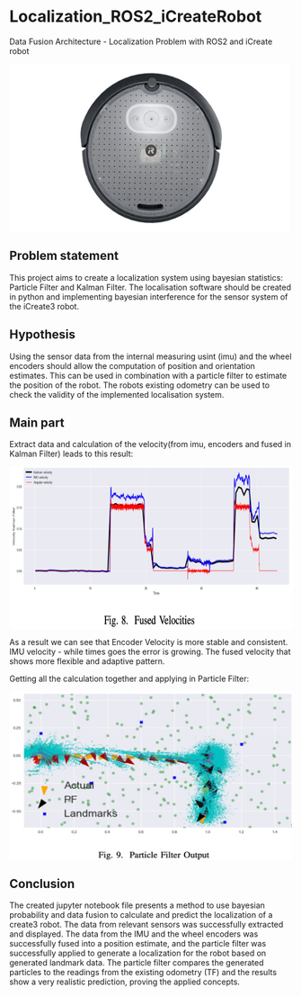 # Localization_ROS2_iCreateRobot
Data Fusion Architecture - Localization Problem with ROS2 and iCreate robot

<img src="one.jpeg" alt="Alt text" width="500" height="300" align="center">

## Problem statement
This project aims to create a localization system using bayesian statistics: Particle Filter and Kalman Filter. The localisation software should be created in python and implementing bayesian interference for the sensor system of the iCreate3 robot. 

## Hypothesis
Using the sensor data from the internal measuring usint (imu) and the wheel encoders should allow the computation of position and orientation estimates. This can be used in combination with a particle filter to estimate the position of the robot. The robots existing odometry can be used to check the validity of the implemented localisation system.

## Main part
Extract data and calculation of the velocity(from imu, encoders and fused in Kalman Filter) leads to this result:

<img src="fused.png" alt="Alt text" width="580" height="290" align="center">

As a result we can see that Encoder Velocity is more stable and consistent. IMU velocity - while times goes the error is growing. The fused velocity that shows more flexible and adaptive pattern.

Getting all the calculation together and applying in Particle Filter:

<img src="result.png" alt="Alt text" width="560" height="300" align="center">

## Conclusion
The created jupyter notebook file presents a method to use bayesian probability and data fusion to calculate and predict the localization of a create3 robot. The data from relevant sensors was successfully extracted and displayed. The data from the IMU and the wheel encoders was successfully fused into a position estimate, and the particle filter was successfully applied to generate a localization for the robot based on generated landmark data. The particle filter compares the generated particles to the readings from the existing odometry (TF) and the results show a very realistic prediction, proving the applied concepts.
